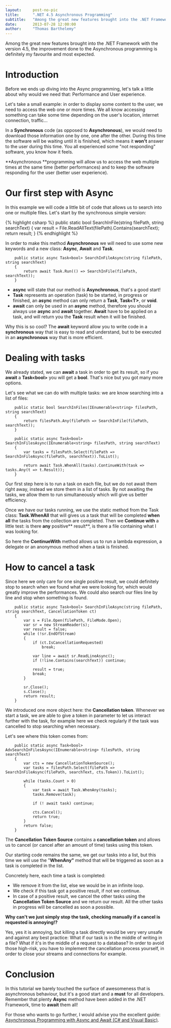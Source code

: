 ```yaml
---
layout:     post-no-pic
title:      ".NET 4.5 Asynchronous Programming"
subtitle:   "Among the great new features brought into the .NET Framework with the version 4.5, the improvement done to the Asynchronous programming is definitely my favourite."
date:       2013-07-28 12:00:00
author:     "Thomas Barthelemy"
---
```


Among the great new features brought into the .NET Framework with the version 4.5, the improvement done to the Asynchronous programming is definitely my favourite and most expected.

# Introduction

Before we ends up diving into the Async programming, let's talk a little about why would we need that: Performance and User experience.

Let's take a small example: in order to display some content to the user, we need to access the web one or more times. We all know accessing something can take some time depending on the user's location, internet connection, traffic...

In a **Synchronous** code (as opposed to **Asynchronous**), we would need to download those information one by one, one after the other. During this time the software will be waiting until it is finished, which means it **won't** answer to the user during this time. You all experienced some "not responding" software, you know how it feels.

**Asynchronous **programming will allow us to access the web multiple times at the same time (better performances) and to keep the software responding for the user (better user experience).

# Our first step with Async
In this example we will code a little bit of code that allows us to search into one or multiple files. Let's start by the synchronous simple version:

{% highlight csharp %}
        public static bool SearchInFile(string filePath, string searchText)
        {
            var result = File.ReadAllText(filePath).Contains(searchText);
            return result;
        }
{% endhighlight %}

In order to make this method **Asynchronous** we will need to use some new keywords and a new class: **Async**, **Await** and **Task**.

        public static async Task<bool> SearchInFileAsync(string filePath, string searchText)
        {
            return await Task.Run(() => SearchInFile(filePath, searchText));
        }

* **async** will state that our method is **Asynchronous**, that's a good start!
* **Task** represents an operation (task) to be started, in progress or finished, an **async** method can only return a **Task**, **Task&lt;T&gt;**, or **void**.
* **await** can only be used in an **async** method, therefore you should always use **async** and **await** together. **Await** have to be applied on a task, and will return you the **Task** result when it will be finished.

Why this is so cool? The **await** keyword allow you to write code in a **synchronous** way that is easy to read and understand, but to be executed in an **asynchronous** way that is more efficient.

# Dealing with tasks
We already stated, we can **await** a task in order to get its result, so if you **await** a **Task&lt;bool&gt;** you will get a **bool**. That's nice but you got many more options.

Let's see what we can do with multiple tasks: we are know searching into a list of files:

        public static bool SearchInFiles(IEnumerable<string> filesPath, string searchText)
        {
            return filesPath.Any(filePath => SearchInFile(filePath, searchText));
        }

        public static async Task<bool> SearchInFilesAsync(IEnumerable<string> filesPath, string searchText)
        {
            var tasks = filesPath.Select(filePath => SearchInFileAsync(filePath, searchText)).ToList();

            return await Task.WhenAll(tasks).ContinueWith(task => tasks.Any(t => t.Result));
        }

Our first step here is to run a task on each file, but we do not await them right away, instead we store them in a list of tasks. By not awaiting the tasks, we allow them to run simultaneously which will give us better  efficiency.

Once we have our tasks running, we use the static method from the Task class: **Task.WhenAll** that will gives us a task that will be completed **when all** the tasks from the collection are completed. Then we **Continue with** a little test: is there **any** positive** result**, is there a file containing what I was looking for.

So here the **ContinueWith** method allows us to run a lambda expression, a delegate or an anonymous method when a task is finished.
# How to cancel a task
Since here we only care for one single positive result, we could definitely stop to search when we found what we were looking for, which would greatly improve the performances. We could also search our files line by line and stop when something is found.

        public static async Task<bool> SearchInFileAsync(string filePath, string searchText, CancellationToken ct)
        {
            var s = File.Open(filePath, FileMode.Open);
            var sr = new StreamReader(s);
            var result = false;
            while (!sr.EndOfStream)
            {
                if (ct.IsCancellationRequested)
                    break;

                var line = await sr.ReadLineAsync();
                if (!line.Contains(searchText)) continue;

                result = true;
                break;
            }

            sr.Close();
            s.Close();
            return result;
        }

We introduced one more object here: the **Cancellation token**. Whenever we start a task, we are able to give a token in parameter to let us interact further with the task, for example here we check regularly if the task was cancelled to stop searching when necessary.

Let's see where this token comes from:

        public static async Task<bool> AdvSearchInFilesAsync(IEnumerable<string> filesPath, string searchText)
        {
            var cts = new CancellationTokenSource();
            var tasks = filesPath.Select(filePath => SearchInFileAsync(filePath, searchText, cts.Token)).ToList();

            while (tasks.Count > 0)
            {
                var task = await Task.WhenAny(tasks);
                tasks.Remove(task);

                if (! await task) continue;

                cts.Cancel();
                return true;
            }
            return false;
        }

The **Cancellation Token Source** contains a **cancellation token** and allows us to cancel (or cancel after an amount of time) tasks using this token.

Our starting code remains the same, we get our tasks into a list, but this time we will use the "**WhenAny"** method that will be triggered as soon as a task is completed in the list.

Concretely here, each time a task is completed:

* We remove it from the list, else we would be in an infinite loop.
* We check if this task got a positive result, if not we continue.
* In case of a positive result, we cancel the other tasks using the **Cancellation Token Source** and we return our result. All the other tasks in progress will be cancelled as soon a possible.

**Why can't we just simply stop the task, checking manually if a cancel is requested is annoying!?**

Yes, yes it is annoying, but killing a task directly would be very very unsafe and against any best practice: What if our task is in the middle of writing in a file? What if it's in the middle of a request to a database? In order to avoid those high-risk, you have to implement the cancellation process yourself, in order to close your streams and connections for example.

# Conclusion
In this tutorial we barely touched the surface of awesomeness that is asynchronous behaviour, but it's a good start and a **must** for all developers. Remember that plenty **Async** method have been added in the .NET Framework, time to **await** them all!

For those who wants to go further, I would advise you the excellent guide:    
[Asynchronous Programming with Async and Await (C# and Visual Basic)](http://msdn.microsoft.com/en-us/library/vstudio/hh191443.aspx).
